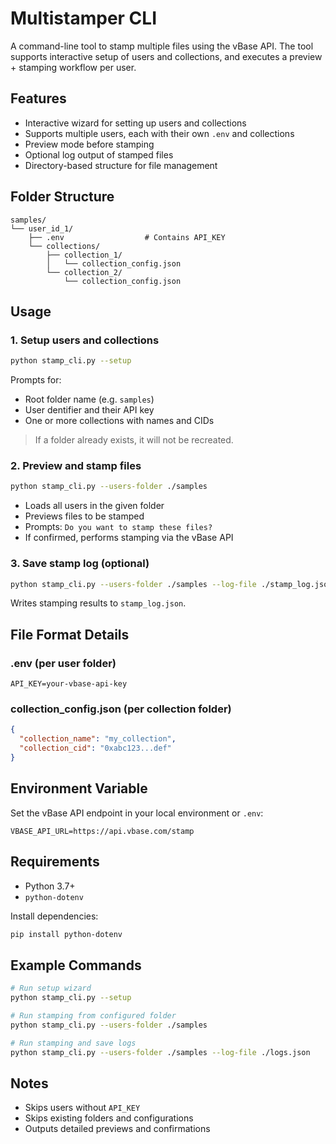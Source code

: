 # Multistamper CLI

A command-line tool to stamp multiple files using the vBase API. The tool supports interactive setup of users and collections, and executes a preview + stamping workflow per user.

## Features

- Interactive wizard for setting up users and collections
- Supports multiple users, each with their own `.env` and collections
- Preview mode before stamping
- Optional log output of stamped files
- Directory-based structure for file management

## Folder Structure

```
samples/
└── user_id_1/
    ├── .env                  # Contains API_KEY
    └── collections/
        ├── collection_1/
        │   └── collection_config.json
        └── collection_2/
            └── collection_config.json
```

## Usage

### 1. Setup users and collections

```bash
python stamp_cli.py --setup
```

Prompts for:
- Root folder name (e.g. `samples`)
- User dentifier and their API key
- One or more collections with names and CIDs

> If a folder already exists, it will not be recreated.

### 2. Preview and stamp files

```bash
python stamp_cli.py --users-folder ./samples
```

- Loads all users in the given folder
- Previews files to be stamped
- Prompts: `Do you want to stamp these files?`
- If confirmed, performs stamping via the vBase API

### 3. Save stamp log (optional)

```bash
python stamp_cli.py --users-folder ./samples --log-file ./stamp_log.json
```

Writes stamping results to `stamp_log.json`.

## File Format Details

### .env (per user folder)

```env
API_KEY=your-vbase-api-key
```

### collection_config.json (per collection folder)

```json
{
  "collection_name": "my_collection",
  "collection_cid": "0xabc123...def"
}
```

## Environment Variable

Set the vBase API endpoint in your local environment or `.env`:

```env
VBASE_API_URL=https://api.vbase.com/stamp
```

## Requirements

- Python 3.7+
- `python-dotenv`

Install dependencies:

```bash
pip install python-dotenv
```

## Example Commands

```bash
# Run setup wizard
python stamp_cli.py --setup

# Run stamping from configured folder
python stamp_cli.py --users-folder ./samples

# Run stamping and save logs
python stamp_cli.py --users-folder ./samples --log-file ./logs.json
```

## Notes

- Skips users without `API_KEY`
- Skips existing folders and configurations
- Outputs detailed previews and confirmations